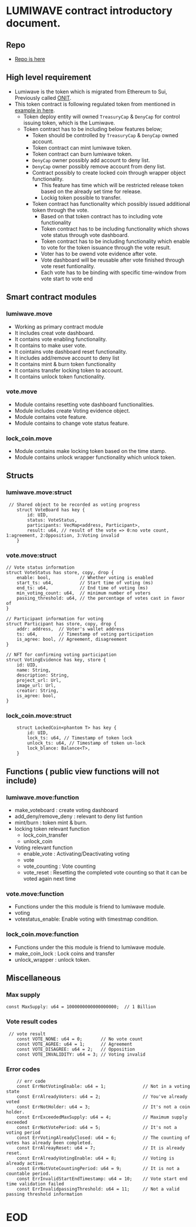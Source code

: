 # LUMIWAVE contract introductory document. 
## Repo
- [Repo is here](https://github.com/ONBUFF-IP-TOKEN/inno-contract) 

## High level requirement
- Lumiwave is the token which is migrated from Ethereum to Sui, Previously called [ONIT](https://etherscan.io/token/0x410e731c2970Dce3AdD351064AcF5cE9E33FDBf0). 
- This token contract is following regulated token from mentioned in [example in here](https://docs.sui.io/guides/developer/sui-101/create-coin/regulated). 
  - Token deploy entity will owned `TreasuryCap` & `DenyCap` for control issuing token, which is the Lumiwave. 
  - Token contract has to be including below features below;
    - Token should be controlled by `TreasuryCap` & `DenyCap` owned account. 
    - Token contract can mint lumiwave token.
    - Token contract can burn lumiwave token.
    - `DenyCap` owner possibly add account to deny list.
    - `DenyCap` owner possibly remove account from deny list.
    - Contract possibly to create locked coin through wrapper object functionality. 
      - This feature has time which will be restricted release token based on the already set time for release. 
      - Lockig token possible to transfer.
    - Token contract has functionality which possibly issued additional token through the vote.
      - Based on that token contract has to including vote functionality
      - Token contract has to be including functionality which shows vote status through vote dashboard. 
      - Token contract has to be including functionality which enable to vote for the token issuance through the vote result.
      - Voter has to be owend vote evidence after vote.
      - Vote dashboard will be reusable after vote finished through vote reset funtionality.
      - Each vote has to be binding with specific time-window from vote start to vote end


## Smart contract modules

### lumiwave.move
-  Working as primary contract module
-  It includes creat vote dashboard.
-  It contains vote enabling functionality.
-  It contains to make user vote. 
-  It cointains vote dashboard reset functionality.
-  It includes add/remove account to deny list
-  It contains mint & burn token functionality
-  It contains transfer locking token to account. 
-  It contains unlock token functionality.

### vote.move
- Module contains resetting vote dashboard functionalities. 
- Module includes create Voting evidence object. 
- Module contains vote feature.
-  Module contains to change vote status feature. 

### lock_coin.move
- Module contains make locking token based on the time stamp.
- Module contains unlock wrapper functionality which unlock token. 

## Structs

### lumiwave.move:struct

```Move
 // Shared object to be recorded as voting progress
    struct VoteBoard has key {
        id: UID,
        status: VoteStatus,
        participants: VecMap<address, Participant>,
        result: u64, // result of the vote => 0:no vote count, 1:agreement, 2:Opposition, 3:Voting invalid
    }
```

### vote.move:struct

```Move
// Vote status information
struct VoteStatus has store, copy, drop {
    enable: bool,           // Whether voting is enabled
    start_ts: u64,          // Start time of voting (ms)
    end_ts: u64,            // End time of voting (ms)
    min_voting_count: u64,  // minimum number of voters
    passing_threshold: u64, // the percentage of votes cast in favor of
}

// Participant information for voting
struct Participant has store, copy, drop {
    addr: address,  // Voter's wallet address
    ts: u64,        // Timestamp of voting participation
    is_agree: bool, // Agreement, disagreement
}

// NFT for confirming voting participation
struct VotingEvidence has key, store {
    id: UID,
    name: String,
    description: String,
    project_url: Url,
    image_url: Url,
    creator: String,
    is_agree: bool,
}
```

### lock_coin.move:struct

```Move
    struct LockedCoin<phantom T> has key {
        id: UID,
        lock_ts: u64, // Timestamp of token lock
        unlock_ts: u64, // Timestamp of token un-lock
        lock_blance: Balance<T>,
    }
```
## Functions ( public view functions will not include)

### lumiwave.move:function
- make_voteboard : create voting dashboard
- add_deny/remove_deny : relevant to deny list funtion
- mint/burn : token mint & burn.
- locking token relevant function
  - lock_coin_transfer
  - unlock_coin
- Voting relevant function
  - enable_vote : Activating/Deactivating voting
  - vote
  - vote_counting : Vote counting
  - vote_reset : Resetting the completed vote counting so that it can be voted again next time

### vote.move:function
- Functions under the this module is friend to lumiwave module.
- voting
- votestatus_enable: Enable voting with timestmap condition.

### lock_coin.move:function
- Functions under the this module is friend to lumiwave module.
- make_coin_lock :  Lock coins and transfer
- unlock_wrapper : unlock token. 

## Miscellaneous

### Max supply

```Move
const MaxSupply: u64 = 1000000000000000000;  // 1 Billion
```

### Vote result codes

```Move
 // vote result
    const VOTE_NONE: u64 = 0;       // No vote count
    const VOTE_AGREE: u64 = 1;      // Agreement
    const VOTE_DISAGREE: u64 = 2;   // Opposition
    const VOTE_INVALIDITY: u64 = 3; // Voting invalid
```

### Error codes

```Move
    // err code
    const ErrNotVotingEnable: u64 = 1;              // Not in a voting state
    const ErrAlreadyVoters: u64 = 2;                // You've already voted
    const ErrNotHolder: u64 = 3;                    // It's not a coin holder.
    const ErrExceededMaxSupply: u64 = 4;            // Maximum supply exceeded
    const ErrNotVotePeriod: u64 = 5;                // It's not a voting period
    const ErrVotingAlreadyClosed: u64 = 6;          // The counting of votes has already been completed.
    const ErrAlreayReset: u64 = 7;                  // It is already reset.
    const ErrAlreadyVotingEnable: u64 = 8;          // Voting is already active.
    const ErrNotVoteCountingPeriod: u64 = 9;        // It is not a countable period.
    const ErrInvalidStartEndTimestamp: u64 = 10;    // Vote start end time validation failed
    const ErrInvalidpassingThreshold: u64 = 11;     // Not a valid passing threshold information
```

# EOD